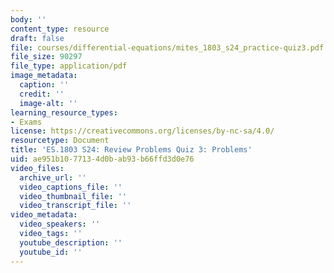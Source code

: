 ```yaml
---
body: ''
content_type: resource
draft: false
file: courses/differential-equations/mites_1803_s24_practice-quiz3.pdf
file_size: 90297
file_type: application/pdf
image_metadata:
  caption: ''
  credit: ''
  image-alt: ''
learning_resource_types:
- Exams
license: https://creativecommons.org/licenses/by-nc-sa/4.0/
resourcetype: Document
title: 'ES.1803 S24: Review Problems Quiz 3: Problems'
uid: ae951b10-7713-4d0b-ab93-b66ffd3d0e76
video_files:
  archive_url: ''
  video_captions_file: ''
  video_thumbnail_file: ''
  video_transcript_file: ''
video_metadata:
  video_speakers: ''
  video_tags: ''
  youtube_description: ''
  youtube_id: ''
---
```

